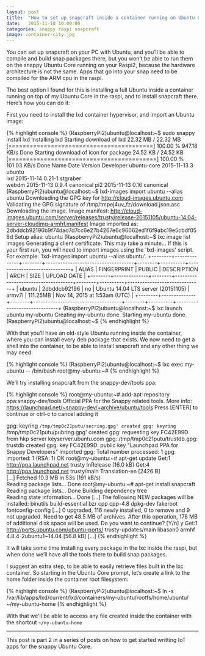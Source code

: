 ```yaml
---
layout: post
title:  "How to set up snapcraft inside a container running on Ubuntu Core"
date:   2015-11-18 10:00:00
categories: snappy raspi snapcraft
image: container-city.jpg
---
```


You can set up snapcraft on your PC with Ubuntu, and you’ll be able to compile and build snap packages there, but you won’t be able to run them on the snappy Ubuntu Core running on your Raspi2, because the hardware architecture is not the same. Apps that go into your snap need to be compiled for the ARM cpu in the raspi.

The best option I found for this is installing a full Ubuntu inside a container running on top of my Ubuntu Core in the raspi, and to install snapcraft there. Here’s how you can do it:

First you need to install the lxd container hypervisor, and import an Ubuntu image:

{% highlight console %}
(RaspberryPi2)ubuntu@localhost:~$ sudo snappy install lxd
Installing lxd
Starting download of lxd
22.32 MB / 22.32 MB [=========================================] 100.00 % 947.18 KB/s 
Done
Starting download of icon for package
24.52 KB / 24.52 KB [==========================================] 100.00 % 101.03 KB/s 
Done
Name        Date       Version Developer 
ubuntu-core 2015-11-13 3       ubuntu    
lxd         2015-11-14 0.21-1  stgraber  
webdm       2015-11-13 0.9.4   canonical 
pi2         2015-11-13 0.16    canonical 
(RaspberryPi2)ubuntu@localhost:~$ lxd-images import ubuntu --alias ubuntu
Downloading the GPG key for http://cloud-images.ubuntu.com
Validating the GPG signature of /tmp/tmpej4uv_fz/download.json.asc
Downloading the image.
Image manifest: http://cloud-images.ubuntu.com/server/releases/trusty/release-20151105/ubuntu-14.04-server-cloudimg-armhf.manifest
Image imported as: 2dbddcb92196b9f74dad7d7cc6e27b4267e6c96062ed1f6f9abc19e5cbdf058d
Setup alias: ubuntu
(RaspberryPi2)ubuntu@localhost:~$ lxc image list images
Generating a client certificate. This may take a minute...
If this is your first run, you will need to import images using the 'lxd-images' script.
For example: 'lxd-images import ubuntu --alias ubuntu'.
+--------+--------------+--------+------------------------------------+--------+----------+------------------------------+
| ALIAS  | FINGERPRINT  | PUBLIC |            DESCRIPTION             |  ARCH  |   SIZE   |         UPLOAD DATE          |
+--------+--------------+--------+------------------------------------+--------+----------+------------------------------+
| ubuntu | 2dbddcb92196 | no     | Ubuntu 14.04 LTS server (20151105) | armv7l | 111.25MB | Nov 14, 2015 at 1:53am (UTC) |
+--------+--------------+--------+------------------------------------+--------+----------+------------------------------+
(RaspberryPi2)ubuntu@localhost:~$ lxc launch ubuntu my-ubuntu
Creating my-ubuntu done.
Starting my-ubuntu done.
(RaspberryPi2)ubuntu@localhost:~$ 
{% endhighlight %}

With that you’ll have an old-style Ubuntu running inside the container, where you can install every deb package that exists. We now need to get a shell into the container, to be able to install snapcraft and any other thing we may need:

{% highlight console %}
(RaspberryPi2)ubuntu@localhost:~$ lxc exec my-ubuntu -- /bin/bash
root@my-ubuntu:~# 
{% endhighlight %}

We’ll try installing snapcraft from the snappy-dev/tools ppa:

{% highlight console %}
root@my-ubuntu:~# add-apt-repository ppa:snappy-dev/tools
 Official PPA for the Snappy related tools.
 More info: https://launchpad.net/~snappy-dev/+archive/ubuntu/tools
Press [ENTER] to continue or ctrl-c to cancel adding it

gpg: keyring `/tmp/tmp0c21putu/secring.gpg' created
gpg: keyring `/tmp/tmp0c21putu/pubring.gpg' created
gpg: requesting key FC42E99D from hkp server keyserver.ubuntu.com
gpg: /tmp/tmp0c21putu/trustdb.gpg: trustdb created
gpg: key FC42E99D: public key "Launchpad PPA for Snappy Developers" imported
gpg: Total number processed: 1
gpg:               imported: 1  (RSA: 1)
OK
root@my-ubuntu:~# apt-get update
Get:1 http://ppa.launchpad.net trusty InRelease [16.0 kB]
Get:4 http://ppa.launchpad.net trusty/main Translation-en [2426 B]             
[…]
Fetched 10.3 MB in 53s (191 kB/s)                                              
Reading package lists... Done
root@my-ubuntu:~# apt-get install snapcraft
Reading package lists... Done
Building dependency tree       
Reading state information... Done
[...]
The following NEW packages will be installed:
  binutils build-essential bzr cpp cpp-4.8 dpkg-dev fakeroot fontconfig-config
[...]
0 upgraded, 116 newly installed, 0 to remove and 9 not upgraded.
Need to get 48.5 MB of archives.
After this operation, 178 MB of additional disk space will be used.
Do you want to continue? [Y/n] y
Get:1 http://ports.ubuntu.com/ubuntu-ports/ trusty-updates/main libasan0 armhf 4.8.4-2ubuntu1~14.04 [56.8 kB]
[...]
{% endhighlight %}



It will take some time installing every package in the lxc inside the raspi, but when done we’ll have all the tools there to build snap packages.

I suggest an extra step, to be able to easily retrieve files built in the lxc container. So starting in the Ubuntu Core prompt, let’s create a link to the home folder inside the container root filesystem:

{% highlight console %}
(RaspberryPi2)ubuntu@localhost:~$ ln -s /var/lib/apps/lxd/current/lxd/containers/my-ubuntu/rootfs/home/ubuntu/ ~/my-ubuntu-home
{% endhighlight %}

With that we'll be able to access any file created inside the container with the shortcut `~/my-ubuntu-home` 


----
This post is part 2 in a series of posts on how to get started writting IoT apps for the snappy Ubuntu Core.

[core-download]:    http://cdimage.ubuntu.com/ubuntu-snappy/15.04/stable
[raspi-write-sd]:   https://www.raspberrypi.org/documentation/installation/installing-images/
